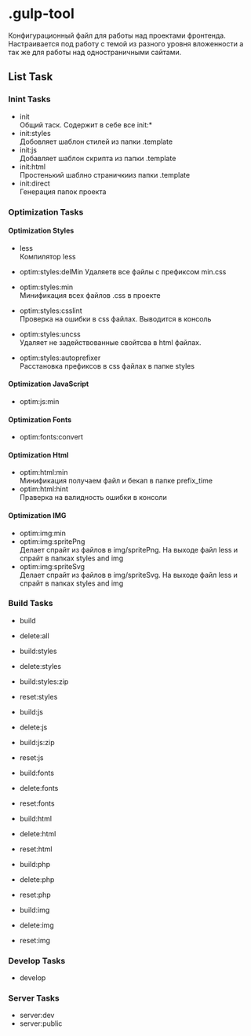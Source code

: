 # .gulp-tool
Конфигурационный файл для работы над проектами фронтенда. Настраивается под работу с темой из разного уровня вложенности а так же для работы над одностраничными сайтами.



## List Task
### Inint Tasks
*   init     
    Общий таск. Содержит в себе все init:*   
*   init:styles    
    Добовляет шаблон стилей из папки .template    
*   init:js  
    Добавляет шаблон скрипта из папки .template     
*   init:html   
    Простенький шаблно страничкииз папки .template    
*   init:direct    
    Генерация папок проекта     
### Optimization Tasks   
#### Optimization Styles      
*   less   
    Компилятор less     

*   optim:styles:delMin
    Удаляетв все файлы с префиксом min.css       

*   optim:styles:min     
    Минификация всех файлов .css в проекте          

*   optim:styles:csslint    
    Проверка на ошибки в css файлах. Выводится в консоль            

*   optim:styles:uncss      
    Удаляет не задействованные свойтсва в html файлах.          

*   optim:styles:autoprefixer      
    Расстановка префиксов в css файлах в папке styles           

#### Optimization JavaScript   
*   optim:js:min      
#### Optimization Fonts   
*   optim:fonts:convert  
#### Optimization Html    
*   optim:html:min   
    Минификация получаем файл и бекап в папке prefix_time
*   optim:html:hint   
    Праверка на валидность ошибки в консоли
#### Optimization IMG            
*   optim:img:min                   
*   optim:img:spritePng   
    Делает спрайт из файлов в img/spritePng. На выходе файл less и спрайт в папках styles and img              
*   optim:img:spriteSvg                     
    Делает спрайт из файлов в img/spriteSvg. На выходе файл less и спрайт в папках styles and img                     

### Build Tasks               

*   build             
*   delete:all           

*   build:styles              
*   delete:styles                
*   build:styles:zip                             
*   reset:styles          
                
*   build:js                           
*   delete:js                
*   build:js:zip              
*   reset:js                  

*   build:fonts                
*   delete:fonts              
*   reset:fonts                

*   build:html              
*   delete:html            
*   reset:html                    

*   build:php                 
*   delete:php             
*   reset:php                 

*   build:img              
*   delete:img             
*   reset:img                  

### Develop Tasks              
*   develop                  

### Server Tasks              
*   server:dev                             
*   server:public              
                    

